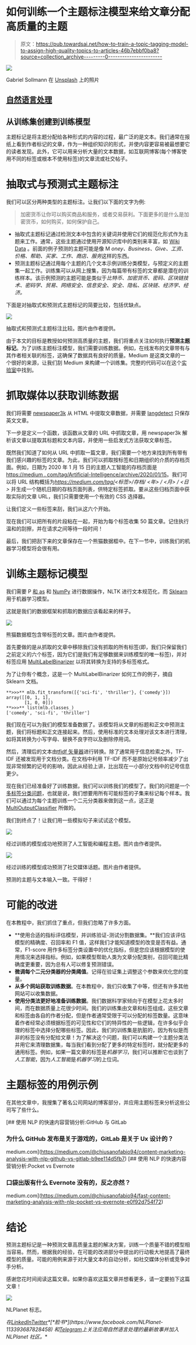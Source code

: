 # 如何训练一个主题标注模型来给文章分配高质量的主题

> 原文：<https://pub.towardsai.net/how-to-train-a-topic-tagging-model-to-assign-high-quality-topics-to-articles-46b7ebbf0ba8?source=collection_archive---------0----------------------->

![](img/af0b68c5e8b50298155963b16507aa69.png)

Gabriel Sollmann 在 [Unsplash](https://unsplash.com?utm_source=medium&utm_medium=referral) 上的照片

## [自然语言处理](https://towardsai.net/p/category/nlp)

## 从训练集创建到训练模型

主题标记是将主题分配给各种形式的内容的过程，最广泛的是文本。我们通常在报纸上看到作者标记的文章，作为一种组织知识的形式，并使内容更容易被最想要它的读者发现。此外，它可以用来分析大量的文本数据，如互联网博客(每个博客使用不同的标签或根本不使用标签)的文章流或社交帖子。

# 抽取式与预测式主题标注

我们可以区分两种类型的主题标注。让我们以下面的文字为例:

> 加密货币让你可以购买商品和服务，或者交易获利。下面更多的是什么是加密货币，如何购买，如何保护自己。

*   抽取式主题标记通过检测文本中包含的关键词并使用它们的规范化形式作为主题来工作。通常，这些主题通过使用开源知识库中的类别来丰富，如 [Wiki Data](https://www.wikidata.org/wiki/Wikidata:Main_Page) 。前面的例子预测的主题可能是像 M *oney、Business、Give、工资、价格、帮助、买家、工作、商店、服务*这样的东西。
*   预测主题标记通过用每个主题的几个文本示例训练分类模型，与预定义的主题集一起工作。训练集可以从网上搜集，因为每篇带有标签的文章都是潜在的训练样本。该示例预测的主题可能是类似于*比特币、加密货币、密码、区块链技术、密码学、贸易、网络安全、信息安全、安全、隐私、区块链、经济学、经济。*

下面是对抽取式和预测式主题标记的简要比较，包括优缺点。

![](img/022571bb61bf8cda4ad6d8188409ef50.png)

抽取式和预测式主题标注比较。图片由作者提供。

由于本文的目标是教授如何预测高质量的主题，我们将重点关注如何执行**预测主题标记**。为了训练主题标注模型，我们需要训练数据。例如，在线发布的文章带有与其作者相关联的标签，这确保了数据具有良好的质量。Medium 是这类文章的一个很好的来源，让我们刮 Medium 来构建一个训练集。完整的代码可以在这个[实验室](https://colab.research.google.com/drive/1GYDTNl5xky340HItg4g2jvrKr5tAgsQ4?usp=sharing)中找到。

# 抓取媒体以获取训练数据

我们将需要 [newspaper3k](https://github.com/codelucas/newspaper) 从 HTML 中提取文章数据，并需要 [langdetect](https://github.com/Mimino666/langdetect) 只保存英文文章。

下一步是定义一个函数，该函数从文章的 URL 中抓取文章，用 newspaper3k 解析该文章以提取其标题和文本内容，并使用一些启发式方法获取文章标签。

既然我们知道了如何从 URL 中抓取一篇文章，我们需要一个地方来找到所有带有我们感兴趣的标签的文章。为此，我们可以抓取按标签和日期组织的介质的存档页面。例如，日期为 2020 年 1 月 15 日的主题人工智能的存档页面是[https://medium . com/tag/Artificial-Intelligence/archive/2020/01/15](https://medium.com/tag/artificial-intelligence/archive/2020/01/15)。我们可以将 URL 结构概括为*https://medium.com/tag/<标签>/存档/ <年> / <月> / <日>* 并生成一个随机日期的存档页面列表，供特定标签抓取。要从这些归档页面中获取实际的文章 URL，我们只需要使用一个有效的 CSS 选择器。

让我们定义一些标签来刮，我们从这六个开始。

现在我们可以把所有的片段粘在一起，开始为每个标签收集 50 篇文章。记住执行温和的刮擦，并在请求之间等待一段时间！

最后，我们把刮下来的文章保存在一个熊猫数据框中。在下一节中，训练我们的机器学习模型将会很有用。

# 训练主题标记模型

我们需要 P [和 as](https://github.com/pandas-dev/pandas) 和 [NumPy](https://github.com/numpy/numpy) 进行数据操作，NLTK 进行文本规范化，而 [Sklearn](https://github.com/scikit-learn/scikit-learn) 用于机器学习模型。

这就是我们的数据框架和抓取的数据应该看起来的样子。

![](img/05f4841ddfba4f18c11f167ada22392a.png)

熊猫数据框包含带标签的文章。图片由作者提供。

首先要做的是从抓取的文章中移除我们没有抓取的所有标签(即，我们只保留我们之前定义的六个标签，因为它们是我们有足够数据来训练模型的唯一标签)，并对标签应用 [MultiLabelBinarizer](https://scikit-learn.org/stable/modules/generated/sklearn.preprocessing.MultiLabelBinarizer.html) 以将其转换为支持的多标签格式。

为了让你有个概念，这是一个 MultiLabelBinarizer 如何工作的例子，摘自 Sklearn 文档。

```
**>>>** mlb.fit_transform([{'sci-fi', 'thriller'}, {'comedy'}])
array([[0, 1, 1],
       [1, 0, 0]])
**>>>** list(mlb.classes_)
['comedy', 'sci-fi', 'thriller']
```

我们现在可以为我们的模型准备数据了。该模型将从文章的标题和正文中预测主题，我们将标题和正文连接起来。然后，使用标准的文本处理对该文本进行清理，如将其转换为小写字母、替换不良字符以及删除停用词。

然后，清理后的文本由[tfidf 矢量器](https://scikit-learn.org/stable/modules/generated/sklearn.feature_extraction.text.TfidfVectorizer.html)进行转换。除了通常用于信息检索之外，TF-IDF 还被发现用于文档分类。在文档中利用 TF-IDF 而不是原始记号频率减少了出现非常频繁的记号的影响，因此从经验上讲，比出现在一小部分文档中的记号信息更少。

现在我们已经准备好了训练数据，我们可以训练我们的模型了。我们的问题是一个[多标签分类问题](https://scikit-learn.org/stable/modules/multiclass.html#multilabel-classification)，也就是说，我们想要用所有可能标签的子集来标记每个样本。我们可以通过为每个主题训练一个二元分类器来做到这一点，这正是 [MultiOutputClassifier](https://scikit-learn.org/stable/modules/multiclass.html#multioutputclassifier) 所做的。

我们到终点了！让我们用一些模拟句子来试试这个模型。

![](img/055a1ee98e54ac0cb7d53e91601d4da0.png)

经过训练的模型成功地预测了人工智能和编程主题。图片由作者提供。

![](img/b99f771de2af585b3272821ad96256e7.png)

经过训练的模型成功预测了社交媒体话题。图片由作者提供。

预测的主题与文本输入一致。干得好！

# 可能的改进

在本教程中，我们抓住了重点，但我们忽略了许多方面。

*   **使用合适的指标评估模型，并训练验证-测试分割数据集。**我们应该评估模型的精确度、召回率和 F1 值，这样我们才能知道模型的改变是否有益。通常，F1-score 用作多标签分类设置中的优化指标，但是您应该根据模型的使用情况来选择指标。例如，如果模型帮助人类为文章分配类别，召回可能比精确度更重要，因为总有人可以修复预测错误。
*   **微调每个二元分类器的分类阈值**。记得在验证集上调整这个参数来优化您的度量。
*   **从多个网站获取训练数据**。在本教程中，我们只收集了中等，但还有许多其他网站可以收集数据。
*   **使用分类法更好地准备训练数据**。我们数据科学家倾向于在模型上花太多时间，而在数据质量上花很少时间。我们的训练集由文章和标签组成，这些文章和标签由各自的作者分配，但是作者通常受限于可以分配的标签数量。这意味着作者经常必须根据标签的可见性和它们的特异性的一些逻辑，在许多似乎合理的标签中选择分配哪些标签。因此，我们的训练集是肮脏的，因为有似是而非的标签没有分配给文章！为了解决这个问题，我们可以构建一个主题分类法并用它来清理数据集，每当我们看到分配了更多的特定标签时，就分配更多的通用标签。例如，如果一篇文章的标签是*机器学习*，我们可以推断它也谈到了*人工智能*，因为*人工智能*是*机器学习*的上位词。

# 主题标签的用例示例

在其他文章中，我搜集了著名公司网站的博客部分，并应用主题标签来分析这些公司写了些什么。

[](https://medium.com/@chiusanofabio94/content-marketing-analysis-with-nlp-github-vs-gitlab-b9ee114d5fb7) [## 使用 NLP 的快速内容营销分析:GitHub 与 GitLab

### 为什么 GitHub 发布是关于游戏的，GitLab 是关于 Ux 设计的？

medium.com](https://medium.com/@chiusanofabio94/content-marketing-analysis-with-nlp-github-vs-gitlab-b9ee114d5fb7) [](https://medium.com/@chiusanofabio94/fast-content-marketing-analysis-with-nlp-pocket-vs-evernote-e0f92d754f72) [## 使用 NLP 的快速内容营销分析:Pocket vs Evernote

### 口袋出版有什么 Evernote 没有的，反之亦然？

medium.com](https://medium.com/@chiusanofabio94/fast-content-marketing-analysis-with-nlp-pocket-vs-evernote-e0f92d754f72) 

# 结论

预测主题标记是一种预测文章高质量主题的解决方案，训练一个质量不错的模型相当容易。然而，根据我的经验，在可能的改进部分中提出的行动极大地提高了最终模型的质量。可能的用例来源于对大量文本的自动分析，如社交媒体分析或竞争对手分析。

感谢您花时间阅读这篇文章。如果你喜欢这篇文章并想看更多，请一定要拍下这篇文章！

![](img/55b765c96cd6a11ac853b3b28dd05565.png)

NLPlanet 标志。

*在*[*LinkedIn*](https://www.linkedin.com/company/nlplanet)*[*Twitter*](https://twitter.com/nlplanet_)*[*脸书*](https://www.facebook.com/NLPlanet-113393687828458) *和*[*Telegram*](https://t.me/nlplanet)*上关注应用自然语言处理的最新故事并加入 NLPlanet 社区。***
